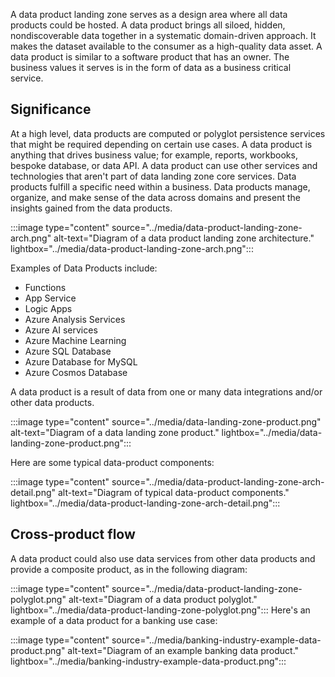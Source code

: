 A data product landing zone serves as a design area where all data products could be hosted. A data product brings all siloed, hidden, nondiscoverable data together in a systematic domain-driven approach. It makes the dataset available to the consumer as a high-quality data asset. A data product is similar to a software product that has an owner. The business values it serves is in the form of data as a business critical service.

## Significance

At a high level, data products are computed or polyglot persistence services that might be required depending on certain use cases. A data product is anything that drives business value; for example, reports, workbooks, bespoke database, or data API. A data product can use other services and technologies that aren't part of data landing zone core services. Data products fulfill a specific need within a business. Data products manage, organize, and make sense of the data across domains and present the insights gained from the data products.

:::image type="content" source="../media/data-product-landing-zone-arch.png" alt-text="Diagram of a data product landing zone architecture." lightbox="../media/data-product-landing-zone-arch.png":::

Examples of Data Products include:

- Functions
- App Service
- Logic Apps
- Azure Analysis Services
- Azure AI services
- Azure Machine Learning
- Azure SQL Database
- Azure Database for MySQL
- Azure Cosmos Database

A data product is a result of data from one or many data integrations and/or other data products.

:::image type="content" source="../media/data-landing-zone-product.png" alt-text="Diagram of a data landing zone product." lightbox="../media/data-landing-zone-product.png":::

Here are some typical data-product components:

:::image type="content" source="../media/data-product-landing-zone-arch-detail.png" alt-text="Diagram of typical data-product components." lightbox="../media/data-product-landing-zone-arch-detail.png":::

## Cross-product flow

A data product could also use data services from other data products and provide a composite product, as in the following diagram:

:::image type="content" source="../media/data-product-landing-zone-polyglot.png" alt-text="Diagram of a data product polyglot." lightbox="../media/data-product-landing-zone-polyglot.png":::
Here's an example of a data product for a banking use case:

:::image type="content" source="../media/banking-industry-example-data-product.png" alt-text="Diagram of an example banking data product." lightbox="../media/banking-industry-example-data-product.png":::
